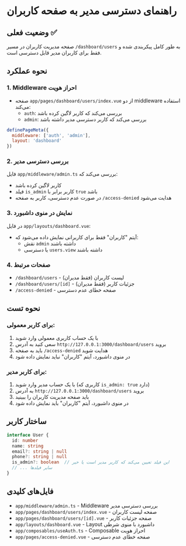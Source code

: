 # راهنمای دسترسی مدیر به صفحه کاربران

## وضعیت فعلی ✅

صفحه مدیریت کاربران در مسیر `/dashboard/users` به طور کامل پیکربندی شده و فقط برای کاربران مدیر قابل دسترسی است.

## نحوه عملکرد

### 1. Middleware احراز هویت
- صفحه `app/pages/dashboard/users/index.vue` از دو middleware استفاده می‌کند:
  - `auth`: بررسی می‌کند که کاربر لاگین کرده باشد
  - `admin`: بررسی می‌کند که کاربر دسترسی مدیر داشته باشد

```javascript
definePageMeta({
  middleware: ['auth', 'admin'],
  layout: 'dashboard'
})
```

### 2. بررسی دسترسی مدیر
فایل `app/middleware/admin.ts` بررسی می‌کند که:
- کاربر لاگین کرده باشد
- فیلد `is_admin` کاربر برابر با `true` باشد
- در صورت عدم دسترسی، کاربر به صفحه `/access-denied` هدایت می‌شود

### 3. نمایش در منوی داشبورد
در فایل `app/layouts/dashboard.vue`:
- آیتم "کاربران" فقط برای کاربرانی نمایش داده می‌شود که:
  - نقش `admin` داشته باشند
  - یا دسترسی `users.view` داشته باشند

### 4. صفحات مرتبط
- `/dashboard/users` - لیست کاربران (فقط مدیران)
- `/dashboard/users/[id]` - جزئیات کاربر (فقط مدیران)
- `/access-denied` - صفحه خطای عدم دسترسی

## نحوه تست

### برای کاربر معمولی:
1. با یک حساب کاربری معمولی وارد شوید
2. سعی کنید به آدرس `http://127.0.0.1:3000/dashboard/users` بروید
3. باید به صفحه `/access-denied` هدایت شوید
4. در منوی داشبورد، آیتم "کاربران" نباید نمایش داده شود

### برای کاربر مدیر:
1. با یک حساب مدیر وارد شوید (کاربری که `is_admin: true` دارد)
2. به آدرس `http://127.0.0.1:3000/dashboard/users` بروید
3. باید صفحه مدیریت کاربران را ببینید
4. در منوی داشبورد، آیتم "کاربران" باید نمایش داده شود

## ساختار کاربر
```typescript
interface User {
  id: number
  name: string
  email?: string | null
  phone?: string | null
  is_admin?: boolean  // این فیلد تعیین می‌کند که کاربر مدیر است یا خیر
  // ... سایر فیلدها
}
```

## فایل‌های کلیدی
- `app/middleware/admin.ts` - Middleware بررسی دسترسی مدیر
- `app/pages/dashboard/users/index.vue` - صفحه لیست کاربران
- `app/pages/dashboard/users/[id].vue` - صفحه جزئیات کاربر
- `app/layouts/dashboard.vue` - Layout داشبورد با منوی شرطی
- `app/composables/useAuth.ts` - Composable احراز هویت
- `app/pages/access-denied.vue` - صفحه خطای عدم دسترسی